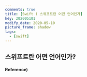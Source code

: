 ```yaml
---
comments: true
title: [Swift ) 스위프트란 어떤 언어인가]
key: 202005101
modify_date: 2020-05-10
picture_frame: shadow
tags:
  - [swift]
---
```

 
## 스위프트란 어떤 언어인가?

#### Reference)

